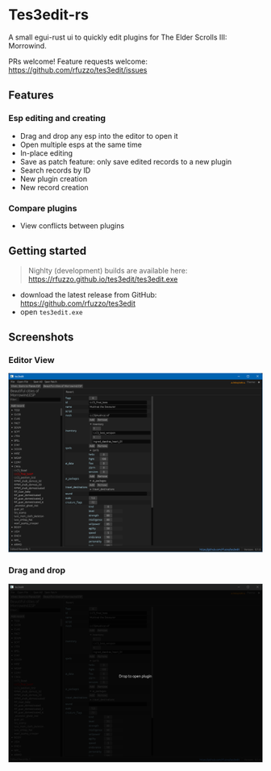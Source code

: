 # Tes3edit-rs

A small egui-rust ui to quickly edit plugins for The Elder Scrolls III: Morrowind.

PRs welcome! Feature requests welcome: <https://github.com/rfuzzo/tes3edit/issues>

## Features

### Esp editing and creating

- Drag and drop any esp into the editor to open it
- Open multiple esps at the same time
- In-place editing
- Save as patch feature: only save edited records to a new plugin
- Search records by ID
- New plugin creation
- New record creation

### Compare plugins

- View conflicts between plugins

## Getting started

> Nighlty (development) builds are available here: <https://rfuzzo.github.io/tes3edit/tes3edit.exe>

- download the latest release from GitHub: <https://github.com/rfuzzo/tes3edit>
- open `tes3edit.exe`

## Screenshots

### Editor View

![Editor View](/assets/editor.png)

### Drag and drop

![Drag and drop](/assets/drag_drop.png)

